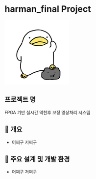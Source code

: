 # harman_final Project

![썸네일 이미지나 로고](https://github.com/Sngho12/harman_final/blob/main/image/oriraccoon1.png)

## 프로젝트 명
FPGA 기반 실시간 악천후 보정 영상처리 시스템

## 📌 개요
- 어쩌구 저쩌구

## 🚀 주요 설계 및 개발 환경
- 어쩌구 저쩌구

